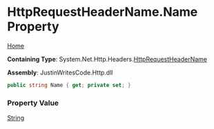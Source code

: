 # HttpRequestHeaderName\.Name Property

[Home](../../../../README.md)

**Containing Type**: System\.Net\.Http\.Headers\.[HttpRequestHeaderName](../README.md)

**Assembly**: JustinWritesCode\.Http\.dll

```csharp
public string Name { get; private set; }
```

### Property Value

[String](https://docs.microsoft.com/en-us/dotnet/api/system.string)

